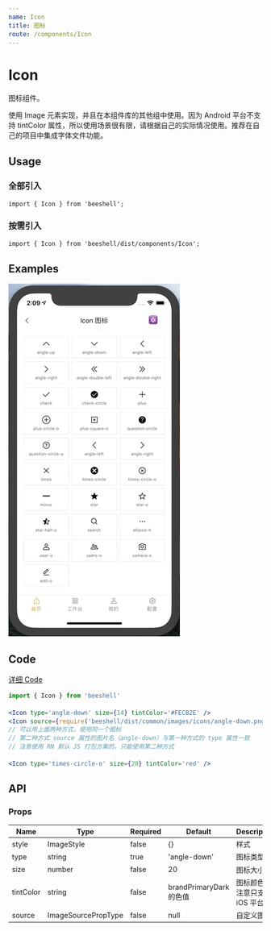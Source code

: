 ```yaml
---
name: Icon
title: 图标
route: /components/Icon
---
```


# Icon

图标组件。 

使用 Image 元素实现，并且在本组件库的其他组中使用。因为 Android 平台不支持 tintColor 属性，所以使用场景很有限，请根据自己的实际情况使用。推荐在自己的项目中集成字体文件功能。

## Usage

### 全部引入
```
import { Icon } from 'beeshell';
```

### 按需引入
```
import { Icon } from 'beeshell/dist/components/Icon';
```

## Examples

![image](../images/Icon/1.gif)

## Code
[详细 Code](https://github.com/Meituan-Dianping/beeshell/tree/master/examples/Icon/index.tsx)

```jsx
import { Icon } from 'beeshell'

<Icon type='angle-down' size={14} tintColor='#FECB2E' />
<Icon source={require('beeshell/dist/common/images/icons/angle-down.png')} size={14} tintColor='#FECB2E' />
// 可以用上面两种方式，使用同一个图标
// 第二种方式 source 属性的图片名（angle-down）与第一种方式的 type 属性一致
// 注意使用 RN 默认 JS 打包方案的，只能使用第二种方式

<Icon type='times-circle-o' size={20} tintColor='red' />
```

## API

### Props
| Name | Type | Required | Default | Description |
| ---- | ---- | ---- | ---- | ---- |
| style | ImageStyle | false | {} | 样式 |
| type | string | true | 'angle-down' | 图标类型 |
| size | number | false | 20 | 图标大小 |
| tintColor | string | false | brandPrimaryDark 的色值 | 图标颜色，注意只支持 iOS 平台 |
| source | ImageSourcePropType | false | null | 自定义图片 |
